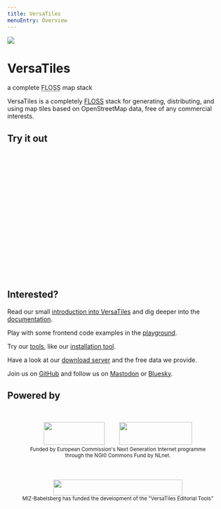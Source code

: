 ```yaml
---
title: VersaTiles
menuEntry: Overview
---
```


<div id="logoblock">
	<img src="assets/logo/versatiles.svg" style="background-color: transparent;">
	<div>
		<h1>VersaTiles</h1>
		<p>
			<span>a</span>
			<span>complete</span>
			<span><abbr title="Free, Libre and Open Source Software">FLOSS</abbr></span>
			<span>map</span>
			<span>stack</span>
		</p>
	</div>
</div>

<hero>VersaTiles is a completely [FLOSS](https://en.wikipedia.org/wiki/Free_and_open-source_software) stack for generating, distributing, and using map tiles based on OpenStreetMap data, free of any commercial interests.</hero>

## Try it out

<link rel="stylesheet" type="text/css" href="https://tiles.versatiles.org/assets/lib/maplibre-gl/maplibre-gl.css" />
<script src="https://tiles.versatiles.org/assets/lib/maplibre-gl/maplibre-gl.js"></script>
<style scoped>
	#map {
		display: block;
		width: 100%;
		max-width: 640px;
		aspect-ratio: 16 / 9;
		min-height: 240px;
		margin: auto;
	}
</style>
<div id="map"></div>
<script>
	const map = new maplibregl.Map({
		container: 'map',
		style: 'https://tiles.versatiles.org/assets/styles/colorful/style.json',
		bounds: [13.09, 52.33, 13.74, 52.68],
		maxZoom: 18,
		attributionControl: false,
		cooperativeGestures: true,
	});
	map.addControl(new maplibregl.FullscreenControl());
	map.addControl(new maplibregl.AttributionControl({ compact: true }));
</script>

## Interested?

Read our small [introduction into VersaTiles](https://docs.versatiles.org/basics/versatiles.html) and dig deeper into the [documentation](https://docs.versatiles.org).

Play with some frontend code examples in the [playground](https://versatiles.org/playground/).

Try our [tools](https://versatiles.org/tools/), like our [installation tool](https://versatiles.org/tools/setup_server).

Have a look at our [download server](https://download.versatiles.org/) and the free data we provide.

Join us on [GitHub](https://github.com/versatiles-org) and follow us on [Mastodon](https://mastodon.social/@VersaTiles) or [Bluesky](https://bsky.app/profile/versatiles.bsky.social).

## Powered by

<p style="text-align:center; margin:3rem 0">
<a href="https://nlnet.nl/project/VersaTiles/"><img src="/assets/logo/nlnet-white.svg" width="139" height="52" style="background-color: transparent;margin-right:30px"></a>
<a href="https://nlnet.nl/project/VersaTiles/"><img src="/assets/logo/ngi0core-white.svg" width="166" height="52" style="background-color: transparent;"></a>
<br><small>Funded by European Commission's Next Generation Internet programme<br>through the NGI0 Commons Fund by NLnet.</small>
</p>

<p style="text-align:center; margin:3rem 0"><a href="https://www.miz-babelsberg.de/foerderung/foerderprojekte-alumni/details/versatiles-editorial-tools.html"><img src="/assets/logo/miz.png" width="294" height="36" style="background-color: transparent;"></a><br><small>MIZ-Babelsberg has funded the development of the "VersaTiles Editorial Tools"</small>
</p>
